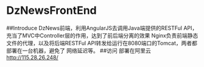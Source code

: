 # DzNewsFrontEnd
##Introduce
DzNews前端，利用AngularJS去调用Java端提供的RESTFul API，充当了MVC中Controller层的作用，达到了前后端分离的效果
Nginx负责前端静态文件的代理，以及将后端RESTFul API转发给运行在8080端口的Tomcat，两者都部署在一台机器，避免了
网络延迟等。
##访问
部署在阿里云
http://115.28.26.248/

